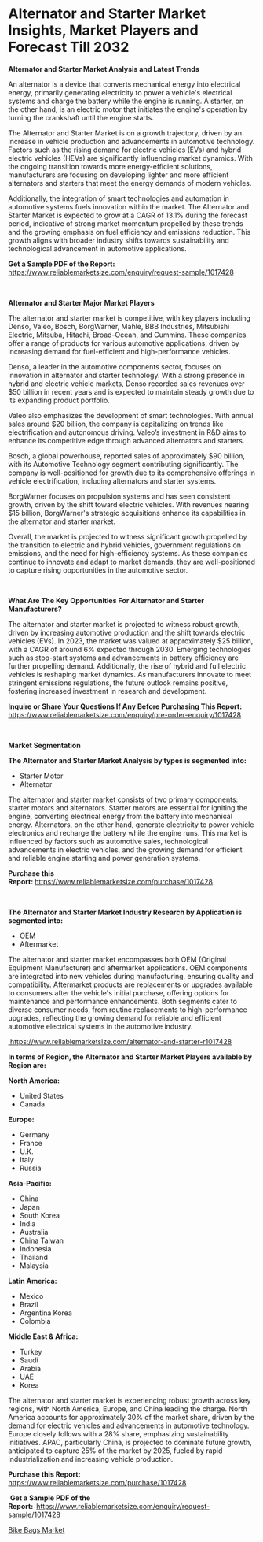 <p><h1>Alternator and Starter Market Insights, Market Players and Forecast Till 2032</h1></p><p><strong>Alternator and Starter Market Analysis and Latest Trends</strong></p>
<p><p>An alternator is a device that converts mechanical energy into electrical energy, primarily generating electricity to power a vehicle's electrical systems and charge the battery while the engine is running. A starter, on the other hand, is an electric motor that initiates the engine's operation by turning the crankshaft until the engine starts.</p><p>The Alternator and Starter Market is on a growth trajectory, driven by an increase in vehicle production and advancements in automotive technology. Factors such as the rising demand for electric vehicles (EVs) and hybrid electric vehicles (HEVs) are significantly influencing market dynamics. With the ongoing transition towards more energy-efficient solutions, manufacturers are focusing on developing lighter and more efficient alternators and starters that meet the energy demands of modern vehicles. </p><p>Additionally, the integration of smart technologies and automation in automotive systems fuels innovation within the market. The Alternator and Starter Market is expected to grow at a CAGR of 13.1% during the forecast period, indicative of strong market momentum propelled by these trends and the growing emphasis on fuel efficiency and emissions reduction. This growth aligns with broader industry shifts towards sustainability and technological advancement in automotive applications.</p></p>
<p><strong>Get a Sample PDF of the Report:&nbsp;</strong> <a href="https://www.reliablemarketsize.com/enquiry/request-sample/1017428?utm_campaign=3553&utm_medium=2&utm_source=Github&utm_content=ia&utm_term=30032025&utm_id=alternator-and-starter">https://www.reliablemarketsize.com/enquiry/request-sample/1017428</a></p>
<p>&nbsp;</p>
<p><strong>Alternator and Starter Major Market Players</strong></p>
<p><p>The alternator and starter market is competitive, with key players including Denso, Valeo, Bosch, BorgWarner, Mahle, BBB Industries, Mitsubishi Electric, Mitsuba, Hitachi, Broad-Ocean, and Cummins. These companies offer a range of products for various automotive applications, driven by increasing demand for fuel-efficient and high-performance vehicles.</p><p>Denso, a leader in the automotive components sector, focuses on innovation in alternator and starter technology. With a strong presence in hybrid and electric vehicle markets, Denso recorded sales revenues over $50 billion in recent years and is expected to maintain steady growth due to its expanding product portfolio.</p><p>Valeo also emphasizes the development of smart technologies. With annual sales around $20 billion, the company is capitalizing on trends like electrification and autonomous driving. Valeo’s investment in R&D aims to enhance its competitive edge through advanced alternators and starters.</p><p>Bosch, a global powerhouse, reported sales of approximately $90 billion, with its Automotive Technology segment contributing significantly. The company is well-positioned for growth due to its comprehensive offerings in vehicle electrification, including alternators and starter systems.</p><p>BorgWarner focuses on propulsion systems and has seen consistent growth, driven by the shift toward electric vehicles. With revenues nearing $15 billion, BorgWarner's strategic acquisitions enhance its capabilities in the alternator and starter market.</p><p>Overall, the market is projected to witness significant growth propelled by the transition to electric and hybrid vehicles, government regulations on emissions, and the need for high-efficiency systems. As these companies continue to innovate and adapt to market demands, they are well-positioned to capture rising opportunities in the automotive sector.</p></p>
<p>&nbsp;</p>
<p><strong>What Are The Key Opportunities For Alternator and Starter Manufacturers?</strong></p>
<p><p>The alternator and starter market is projected to witness robust growth, driven by increasing automotive production and the shift towards electric vehicles (EVs). In 2023, the market was valued at approximately $25 billion, with a CAGR of around 6% expected through 2030. Emerging technologies such as stop-start systems and advancements in battery efficiency are further propelling demand. Additionally, the rise of hybrid and full electric vehicles is reshaping market dynamics. As manufacturers innovate to meet stringent emissions regulations, the future outlook remains positive, fostering increased investment in research and development.</p></p>
<p><strong>Inquire or Share Your Questions If Any Before Purchasing This Report:</strong> <a href="https://www.reliablemarketsize.com/enquiry/pre-order-enquiry/1017428?utm_campaign=3553&utm_medium=2&utm_source=Github&utm_content=ia&utm_term=30032025&utm_id=alternator-and-starter">https://www.reliablemarketsize.com/enquiry/pre-order-enquiry/1017428</a></p>
<p>&nbsp;</p>
<p><strong>Market Segmentation</strong></p>
<p><strong>The Alternator and Starter Market Analysis by types is segmented into:</strong></p>
<p><ul><li>Starter Motor</li><li>Alternator</li></ul></p>
<p><p>The alternator and starter market consists of two primary components: starter motors and alternators. Starter motors are essential for igniting the engine, converting electrical energy from the battery into mechanical energy. Alternators, on the other hand, generate electricity to power vehicle electronics and recharge the battery while the engine runs. This market is influenced by factors such as automotive sales, technological advancements in electric vehicles, and the growing demand for efficient and reliable engine starting and power generation systems.</p></p>
<p><strong>Purchase this Report:&nbsp;</strong><a href="https://www.reliablemarketsize.com/purchase/1017428?utm_campaign=3553&utm_medium=2&utm_source=Github&utm_content=ia&utm_term=30032025&utm_id=alternator-and-starter">https://www.reliablemarketsize.com/purchase/1017428</a></p>
<p>&nbsp;</p>
<p><strong>The Alternator and Starter Market Industry Research by Application is segmented into:</strong></p>
<p><ul><li>OEM</li><li>Aftermarket</li></ul></p>
<p><p>The alternator and starter market encompasses both OEM (Original Equipment Manufacturer) and aftermarket applications. OEM components are integrated into new vehicles during manufacturing, ensuring quality and compatibility. Aftermarket products are replacements or upgrades available to consumers after the vehicle's initial purchase, offering options for maintenance and performance enhancements. Both segments cater to diverse consumer needs, from routine replacements to high-performance upgrades, reflecting the growing demand for reliable and efficient automotive electrical systems in the automotive industry.</p></p>
<p><a href="https://www.reliablemarketsize.com/alternator-and-starter-r1017428?utm_campaign=3553&utm_medium=2&utm_source=Github&utm_content=ia&utm_term=30032025&utm_id=alternator-and-starter">&nbsp;https://www.reliablemarketsize.com/alternator-and-starter-r1017428</a></p>
<p><strong>In terms of Region, the Alternator and Starter Market Players available by Region are:</strong></p>
<p>
    <p> <strong> North America: </strong>
        <ul>
            <li>United States</li>
            <li>Canada</li>
        </ul>
        </p> 
    <p> <strong> Europe: </strong>
        <ul>
            <li>Germany</li>
            <li>France</li>
            <li>U.K.</li>
            <li>Italy</li>
            <li>Russia</li>
        </ul>
        </p> 
    <p> <strong> Asia-Pacific: </strong>
        <ul>
            <li>China</li>
            <li>Japan</li>
            <li>South Korea</li>
            <li>India</li>
            <li>Australia</li>
            <li>China Taiwan</li>
            <li>Indonesia</li>
            <li>Thailand</li>
            <li>Malaysia</li>
        </ul>
        </p> 
    <p> <strong> Latin America: </strong>
        <ul>
            <li>Mexico</li>
            <li>Brazil</li>
            <li>Argentina Korea</li>
            <li>Colombia</li>
        </ul>
        </p> 
    <p> <strong> Middle East & Africa: </strong>
        <ul>
            <li>Turkey</li>
            <li>Saudi</li>
            <li>Arabia</li>
            <li>UAE</li>
            <li>Korea</li>
        </ul>
    </p>
    </p>
<p><p>The alternator and starter market is experiencing robust growth across key regions, with North America, Europe, and China leading the charge. North America accounts for approximately 30% of the market share, driven by the demand for electric vehicles and advancements in automotive technology. Europe closely follows with a 28% share, emphasizing sustainability initiatives. APAC, particularly China, is projected to dominate future growth, anticipated to capture 25% of the market by 2025, fueled by rapid industrialization and increasing vehicle production.</p></p>
<p><strong>Purchase this Report: </strong><a href="https://www.reliablemarketsize.com/purchase/1017428?utm_campaign=3553&utm_medium=2&utm_source=Github&utm_content=ia&utm_term=30032025&utm_id=alternator-and-starter">https://www.reliablemarketsize.com/purchase/1017428</a></p>
<p>&nbsp;<strong>Get a Sample PDF of the Report:&nbsp;&nbsp;</strong><a href="https://www.reliablemarketsize.com/enquiry/request-sample/1017428?utm_campaign=3553&utm_medium=2&utm_source=Github&utm_content=ia&utm_term=30032025&utm_id=alternator-and-starter">https://www.reliablemarketsize.com/enquiry/request-sample/1017428</a></p>
<p><strong></strong></p>
<p><p><a href="https://github.com/dafertsuria/Market-Research-Report-List-1/blob/main/bike-bags-market.md?utm_campaign=3553&utm_medium=2&utm_source=Github&utm_content=ia&utm_term=30032025&utm_id=alternator-and-starter">Bike Bags Market</a></p></p>